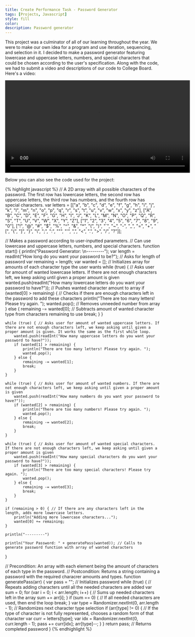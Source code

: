 ```yaml
---
title: Create Performance Task - Password Generator
tags: [Projects, Javascript]
style: fill
color: 
description: Password generator
---
```


This project was a culminator of all of our learning throughout the year. We were to make our own idea for a program and use iteration, sequencing, and selection in it. I decided to make a password generator featuring lowercase and uppercase letters, numbers, and special characters that could be chosen according to the user's specification. Along with the code, we had to submit a video and descriptions of our code to College Board. Here's a video: 

<video width="600" controls="controls">
  <source src="/assets/vids/create-pt.mp4">
</video>

Below you can also see the code used for the project: 

{% highlight javascript %}
// A 2D array with all possible characters of the password. The first row has lowercase letters, the second row has uppercase letters, the third row has numbers, and the fourth row has special characters.
var letters =  [["a", "b", "c", "d", "e", "f", "g", "h", "i", "j", "k", "l", "m", "n", "o", "p", "q", "r", "s", "t", "u", "v", "w", "x", "y", "z"], 
                ["A", "B", "C", "D", "E", "F", "G", "H", "I", "J", "K", "L", "M", "N", "O", "P", "Q", "R", "S", "T", "U", "V", "W", "X", "Y", "Z"],
                ["1", "2", "3", "4", "5", "6", "7", "8", "9", "0"], 
                ["!", "@", "#", "$", "%", "^", "&", "*", "(", ")", "`", "~", "-", "_", "=", "+", "[", "{", "]", "}", "\\", ";", ":", "\"", "'", ",", "<", ".", ">", "/", "?"]];

// Makes a password according to user-inputted parameters. 
// Can use lowercase and uppercase letters, numbers, and special characters.
function start() {
    println("Password Generator: \n---------");
    var length = readInt("How long do you want your password to be?"); // Asks for length of password
    var remaining = length;
    var wanted = []; // Initializes array for amounts of each character type the user wants
    while (true) { // Asks user for amount of wanted lowercase letters. If there are not enough characters left, we keep asking until given a proper amount is given
        wanted.push(readInt("How many lowercase letters do you want your password to have?")); // Pushes wanted character amount to array
        if (wanted[0] > remaining) { // Checks if there are enough characters left in the password to add these characters
            println("There are too many letters! Please try again. ");
            wanted.pop(); // Removes unneeded number from array
        } else {
            remaining -= wanted[0]; // Subtracts amount of wanted character type from characters remaining to use
            break;
        }
    }
    
    while (true) { // Asks user for amount of wanted uppercase letters. If there are not enough characters left, we keep asking until given a proper amount is given. It works the same as the first while loop.
        wanted.push(readInt("How many uppercase letters do you want your password to have?"));
        if (wanted[1] > remaining) {
            println("There are too many letters! Please try again. ");
            wanted.pop();
        } else {
            remaining -= wanted[1];
            break;
        }
    }
    
    while (true) { // Asks user for amount of wanted numbers. If there are not enough characters left, we keep asking until given a proper amount is given
        wanted.push(readInt("How many numbers do you want your password to have?"));
        if (wanted[2] > remaining) {
            println("There are too many numbers! Please try again. ");
            wanted.pop();
        } else {
            remaining -= wanted[2];
            break;
        }
    }
    
    while (true) { // Asks user for amount of wanted special characters. If there are not enough characters left, we keep asking until given a proper amount is given
        wanted.push(readInt("How many special characters do you want your password to have?"));
        if (wanted[3] > remaining) {
            println("There are too many special characters! Please try again. ");
            wanted.pop();
        } else {
            remaining -= wanted[3];
            break;
        }
    }
    
    if (remaining > 0) { // If there are any characters left in the length, adds more lowercase letters.
        println("Adding more lowercase characters...");
        wanted[0] += remaining;
    }
    
    println("---------")
    
    println("Your Password: " + generatePass(wanted)); // Calls to generate password function with array of wanted characters
}

// Precondition: An array with each element being the amount of characters of each type in the password. 
// Postcondition: Returns a string containing a password with the required characrer amounts and types. 
function generatePass(arr) {
    var pass = ""; // Initializes password
    while (true) { // Repeats adding characters until all the needed characters are added
        var sum = 0;
        for (var i = 0; i < arr.length; i++) { // Sums up needed characters left in the array
            sum += arr[i];
        }
        if (sum == 0) { // If all needed characters are used, then end the loop
            break;
        }
        var type = Randomizer.nextInt(0, arr.length - 1); // Randomizes next character type selection
        if (arr[type] != 0) { // If the type of character is not fully represented, chooses a random form of that character
            var curr = letters[type];
            var idx = Randomizer.nextInt(0, curr.length - 1); 
            pass += curr[idx];
            arr[type]--;
        }
    }
    return pass; // Returns completed password
}
{% endhighlight %}